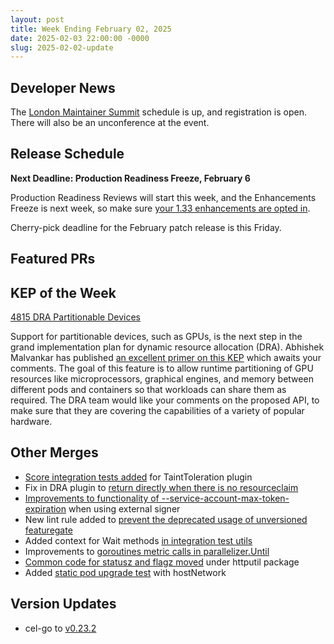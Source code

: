 ```yaml
---
layout: post
title: Week Ending February 02, 2025
date: 2025-02-03 22:00:00 -0000
slug: 2025-02-02-update
---
```


## Developer News

The [London Maintainer Summit](https://events.linuxfoundation.org/kubecon-cloudnativecon-europe/features-add-ons/maintainer-summit/) schedule is up, and registration is open. There will also be an unconference at the event.

## Release Schedule

**Next Deadline: Production Readiness Freeze, February 6**

Production Readiness Reviews will start this week, and the Enhancements Freeze is next week, so make sure [your 1.33 enhancements are opted in](https://groups.google.com/a/kubernetes.io/g/dev/c/TvHexZLQisg).

Cherry-pick deadline for the February patch release is this Friday.

## Featured PRs


## KEP of the Week

[4815 DRA Partitionable Devices](https://github.com/klueska/k8s-enhancements/blob/53e1584f6d441ff062817503ebee8b80e5e067d6/keps/sig-node/4815-dra-partitionable-devices/README.md)

Support for partitionable devices, such as GPUs, is the next step in the grand implementation plan for dynamic resource allocation (DRA).  Abhishek Malvankar has published [an excellent primer on this KEP](https://docs.google.com/document/d/1lXGfnrBixRIMW9ESa-mv09Kisb2myVFV_A3nqPJ4FCQ/edit?tab=t.0) which awaits your comments. The goal of this feature is to allow runtime partitioning of GPU resources like microprocessors, graphical engines, and memory between different pods and containers so that workloads can share them as required. The DRA team would like your comments on the proposed API, to make sure that they are covering the capabilities of a variety of popular hardware.

## Other Merges

* [Score integration tests added](https://github.com/kubernetes/kubernetes/pull/129920) for TaintToleration plugin
* Fix in DRA plugin to [return directly when there is no resourceclaim](https://github.com/kubernetes/kubernetes/pull/129823)
* [Improvements to functionality of --service-account-max-token-expiration](https://github.com/kubernetes/kubernetes/pull/129816) when using external signer
* New lint rule added to [prevent the deprecated usage of unversioned featuregate](https://github.com/kubernetes/kubernetes/pull/129813)
* Added context for Wait methods [in integration test utils](https://github.com/kubernetes/kubernetes/pull/129807)
* Improvements to [goroutines metric calls in parallelizer.Until](https://github.com/kubernetes/kubernetes/pull/128999)
* [Common code for statusz and flagz moved](https://github.com/kubernetes/kubernetes/pull/128925) under httputil package
* Added [static pod upgrade test](https://github.com/kubernetes/kubernetes/pull/128845) with hostNetwork

## Version Updates

* cel-go to [v0.23.2](https://github.com/kubernetes/kubernetes/pull/129844)
